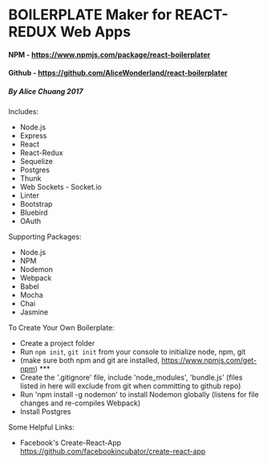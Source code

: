 # BOILERPLATE Maker for REACT-REDUX Web Apps
#### NPM - https://www.npmjs.com/package/react-boilerplater
#### Github - https://github.com/AliceWonderland/react-boilerplater
##### By Alice Chuang 2017

Includes:
- Node.js
- Express
- React
- React-Redux
- Sequelize
- Postgres
- Thunk
- Web Sockets - Socket.io
- Linter
- Bootstrap
- Bluebird
- OAuth

Supporting Packages:
- Node.js
- NPM
- Nodemon
- Webpack
- Babel
- Mocha
- Chai
- Jasmine

To Create Your Own Boilerplate:
- Create a project folder
- Run `npm init`, `git init` from your console to initialize node, npm, git
- (make sure both npm and git are installed, https://www.npmjs.com/get-npm) ***
- Create the '.gitignore' file, include 'node_modules', 'bundle.js' (files listed in here will exclude from git when committing to github repo)
- Run 'npm install -g nodemon' to install Nodemon globally (listens for file changes and re-compiles Webpack)
- Install Postgres

Some Helpful Links:
- Facebook's Create-React-App https://github.com/facebookincubator/create-react-app
